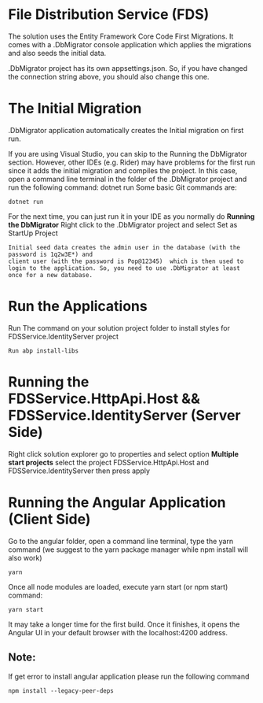 # File Distribution Service (FDS)
The solution uses the Entity Framework Core Code First Migrations. It comes with a .DbMigrator console application which applies the migrations and also seeds the initial data.

.DbMigrator project has its own appsettings.json. So, if you have changed the connection string above, you should also change this one.

# The Initial Migration
.DbMigrator application automatically creates the Initial migration on first run.

If you are using Visual Studio, you can skip to the Running the DbMigrator section. However, other IDEs (e.g. Rider) may have problems for the first run since it adds the initial migration and compiles the project. In this case, open a command line terminal in the folder of the .DbMigrator project and run the following command:
dotnet run
Some basic Git commands are:
```
dotnet run
```
For the next time, you can just run it in your IDE as you normally do
**Running the DbMigrator**
Right click to the .DbMigrator project and select Set as StartUp Project
```
Initial seed data creates the admin user in the database (with the password is 1q2w3E*) and 
client user (with the password is Pop@12345)  which is then used to login to the application. So, you need to use .DbMigrator at least once for a new database.
```
# Run the Applications
Run The command on your solution project folder to install styles for  FDSService.IdentityServer project
```
Run abp install-libs 
```

# Running the FDSService.HttpApi.Host && FDSService.IdentityServer (Server Side)
Right click solution explorer go to properties and select option **Multiple start projects** select the project  FDSService.HttpApi.Host and FDSService.IdentityServer then press apply
# Running the Angular Application (Client Side)
Go to the angular folder, open a command line terminal, type the yarn command (we suggest to the yarn package manager while npm install will also work)
```
yarn
```
Once all node modules are loaded, execute yarn start (or npm start) command:
```
yarn start
```
It may take a longer time for the first build. Once it finishes, it opens the Angular UI in your default browser with the localhost:4200 address.

## Note:
If get error to install angular application please run the following command
```
npm install --legacy-peer-deps
```
